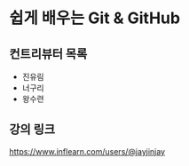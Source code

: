 # 쉽게 배우는 Git & GitHub

## 컨트리뷰터 목록

- 진유림
- 너구리
- 왕수련

## 강의 링크

https://www.inflearn.com/users/@jayjinjay
